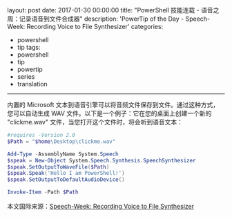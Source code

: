 layout: post
date: 2017-01-30 00:00:00
title: "PowerShell 技能连载 - 语音之周：记录语音到文件合成器"
description: 'PowerTip of the Day - Speech-Week: Recording Voice to File Synthesizer'
categories:
- powershell
- tip
tags:
- powershell
- tip
- powertip
- series
- translation
---
内置的 Microsoft 文本到语音引擎可以将音频文件保存到文件。通过这种方式，您可以自动生成 WAV 文件。以下是一个例子：它在您的桌面上创建一个新的 "clickme.wav" 文件，当您打开这个文件时，将会听到语音文本：

```powershell
#requires -Version 2.0
$Path = "$home\Desktop\clickme.wav"

Add-Type -AssemblyName System.Speech
$speak = New-Object System.Speech.Synthesis.SpeechSynthesizer
$speak.SetOutputToWaveFile($Path)
$speak.Speak('Hello I am PowerShell!')
$speak.SetOutputToDefaultAudioDevice()

Invoke-Item -Path $Path
```

<!--more-->
本文国际来源：[Speech-Week: Recording Voice to File Synthesizer](http://community.idera.com/powershell/powertips/b/tips/posts/speech-week-recording-voice-to-file-synthesizer)
